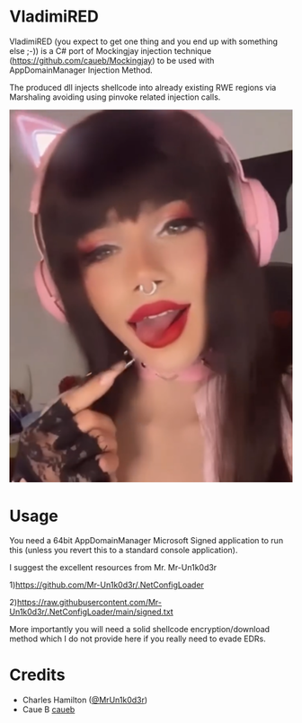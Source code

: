 # VladimiRED

VladimiRED (you expect to get one thing and you end up with something else ;-)) is a C# port of Mockingjay injection technique (https://github.com/caueb/Mockingjay) to be used with AppDomainManager Injection Method.

The produced dll injects shellcode into already existing RWE regions via Marshaling avoiding using pinvoke related injection calls.

![image](https://github.com/kapellos/VladimiRED/blob/main/VladimiRED.png)

# Usage
You need a 64bit AppDomainManager Microsoft Signed application to run this (unless you revert this to a standard console application). 

I suggest the excellent resources from Mr. Mr-Un1k0d3r

1)https://github.com/Mr-Un1k0d3r/.NetConfigLoader

2)https://raw.githubusercontent.com/Mr-Un1k0d3r/.NetConfigLoader/main/signed.txt

More importantly you will need a solid shellcode encryption/download method which I do not provide here if you really need to evade EDRs.

# Credits
- Charles Hamilton ([@MrUn1k0d3r](https://twitter.com/MrUn1k0d3r))
- Caue B [caueb](https://github.com/caueb)


